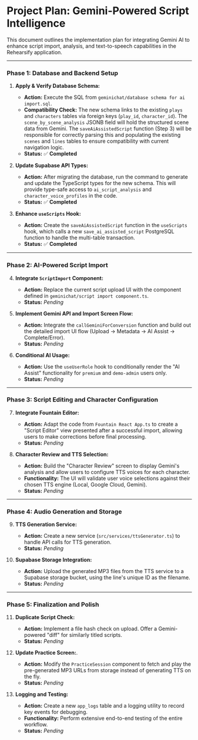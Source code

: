 # Project Plan: Gemini-Powered Script Intelligence

This document outlines the implementation plan for integrating Gemini AI to enhance script import, analysis, and text-to-speech capabilities in the Rehearsify application.

---

### **Phase 1: Database and Backend Setup**

1.  **Apply & Verify Database Schema:**
    *   **Action:** Execute the SQL from `geminichat/database schema for ai import.sql`.
    *   **Compatibility Check:** The new schema links to the existing `plays` and `characters` tables via foreign keys (`play_id`, `character_id`). The `scene_by_scene_analysis` JSONB field will hold the structured scene data from Gemini. The `saveAiAssistedScript` function (Step 3) will be responsible for correctly parsing this and populating the existing `scenes` and `lines` tables to ensure compatibility with current navigation logic.
    *   **Status:** ✅ **Completed**

2.  **Update Supabase API Types:**
    *   **Action:** After migrating the database, run the command to generate and update the TypeScript types for the new schema. This will provide type-safe access to `ai_script_analysis` and `character_voice_profiles` in the code.
    *   **Status:** ✅ **Completed**

3.  **Enhance `useScripts` Hook:**
    *   **Action:** Create the `saveAiAssistedScript` function in the `useScripts` hook, which calls a new `save_ai_assisted_script` PostgreSQL function to handle the multi-table transaction.
    *   **Status:** ✅ **Completed**

---

### **Phase 2: AI-Powered Script Import**

4.  **Integrate `ScriptImport` Component:**
    *   **Action:** Replace the current script upload UI with the component defined in `geminichat/script import component.ts`.
    *   **Status:** *Pending*

5.  **Implement Gemini API and Import Screen Flow:**
    *   **Action:** Integrate the `callGeminiForConversion` function and build out the detailed import UI flow (Upload -> Metadata -> AI Assist -> Complete/Error).
    *   **Status:** *Pending*

6.  **Conditional AI Usage:**
    *   **Action:** Use the `useUserRole` hook to conditionally render the "AI Assist" functionality for `premium` and `demo-admin` users only.
    *   **Status:** *Pending*

---

### **Phase 3: Script Editing and Character Configuration**

7.  **Integrate Fountain Editor:**
    *   **Action:** Adapt the code from `Fountain React App.ts` to create a "Script Editor" view presented after a successful import, allowing users to make corrections before final processing.
    *   **Status:** *Pending*

8.  **Character Review and TTS Selection:**
    *   **Action:** Build the "Character Review" screen to display Gemini's analysis and allow users to configure TTS voices for each character.
    *   **Functionality:** The UI will validate user voice selections against their chosen TTS engine (Local, Google Cloud, Gemini).
    *   **Status:** *Pending*

---

### **Phase 4: Audio Generation and Storage**

9.  **TTS Generation Service:**
    *   **Action:** Create a new service (`src/services/ttsGenerator.ts`) to handle API calls for TTS generation.
    *   **Status:** *Pending*

10. **Supabase Storage Integration:**
    *   **Action:** Upload the generated MP3 files from the TTS service to a Supabase storage bucket, using the line's unique ID as the filename.
    *   **Status:** *Pending*

---

### **Phase 5: Finalization and Polish**

11. **Duplicate Script Check:**
    *   **Action:** Implement a file hash check on upload. Offer a Gemini-powered "diff" for similarly titled scripts.
    *   **Status:** *Pending*

12. **Update Practice Screen:**.
    *   **Action:** Modify the `PracticeSession` component to fetch and play the pre-generated MP3 URLs from storage instead of generating TTS on the fly.
    *   **Status:** *Pending*

13. **Logging and Testing:**
    *   **Action:** Create a new `app_logs` table and a logging utility to record key events for debugging.
    *   **Functionality:** Perform extensive end-to-end testing of the entire workflow.
    *   **Status:** *Pending*
